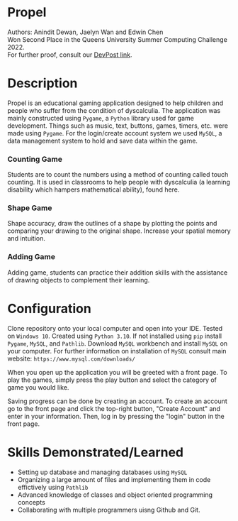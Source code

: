 # Propel 
Authors: Anindit Dewan, Jaelyn Wan and Edwin Chen 
<br>Won Second Place in the Queens University Summer Computing Challenge 2022.
<br>For further proof, consult our [DevPost link](https://devpost.com/software/propel-r52yae). 

# Description 
Propel is an educational gaming application designed to help children and people who suffer from the condition of dyscalculia. The application was mainly constructed using `Pygame`, a `Python` library used for game development. Things such as music, text, buttons, games, timers, etc. were made using `Pygame`. For the login/create account system we used `MySQL`, a data management system to hold and save data within the game.

### Counting Game 
Students are to count the numbers using a method of counting called touch counting. It is used in classrooms to help people with dyscalculia (a learning disability which hampers mathematical ability), found here.

### Shape Game 
Shape accuracy, draw the outlines of a shape by plotting the points and comparing your drawing to the original shape. Increase your spatial memory and intuition.

### Adding Game 
Adding game, students can practice their addition skills with the assistance of drawing objects to complement their learning.

# Configuration 
Clone repository onto your local computer and open into your IDE. Tested on `Windows 10`. Created using `Python 3.10`. 
If not installed using `pip` install `Pygame`, `MySQL`, and `Pathlib`. 
Download `MySQL` workbench and install `MySQL` on your computer. For further information on installation of `MySQL` consult main website: `https://www.mysql.com/downloads/` 

When you open up the application you will be greeted with a front page. To play the games, simply press the play button and select the category of game you would like. 

Saving progress can be done by creating an account. To create an account go to the front page and click the top-right button, "Create Account" and enter in your information. Then, log in by pressing the "login" button in the front page. 

# Skills Demonstrated/Learned 
- Setting up database and managing databases using `MySQL` 
- Organizing a large amount of files and implementing them in code effictively using `Pathlib` 
- Advanced knowledge of classes and object oriented programming concepts 
- Collaborating with multiple programmers uisng Github and Git. 
